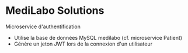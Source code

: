 # MediLabo Solutions
Microservice d'authentification
- Utilise la base de données MySQL medilabo (cf. microservice Patient)
- Génère un jeton JWT lors de la connexion d'un utilisateur